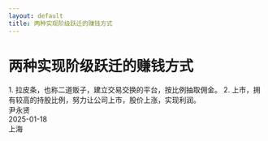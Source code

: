 ```yaml
---
layout: default
title: 两种实现阶级跃迁的赚钱方式
---
```


# 两种实现阶级跃迁的赚钱方式

<div>
1. 拉皮条，也称二道贩子，建立交易交换的平台，按比例抽取佣金。
2. 上市，拥有较高的持股比例，努力让公司上市，股价上涨，实现利润。
</div>

<div class="datenote">
<span>尹永贤</span><br>
<span>2025-01-18</span><br>
<span>上海</span>
<div>
